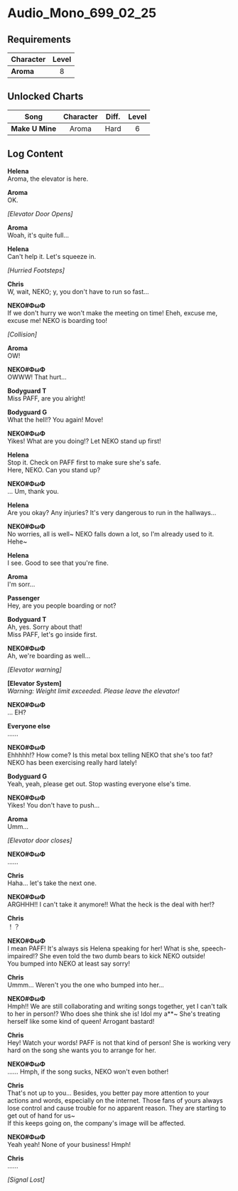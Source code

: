 # Audio_Mono_699_02_25
## Requirements
|Character|Level|
|---------|:---:|
|**Aroma**|  8  |

## Unlocked Charts
|     Song      |Character|Diff.|Level|
|---------------|:-------:|:---:|:---:|
|**Make U Mine**|  Aroma  |Hard |  6  |

## Log Content
**Helena**<br>
Aroma, the elevator is here.

**Aroma**<br>
OK.

*\[Elevator Door Opens\]*

**Aroma**<br>
Woah, it's quite full...

**Helena**<br>
Can't help it. Let's squeeze in.

*\[Hurried Footsteps\]*

**Chris**<br>
W, wait, NEKO; y, you don't have to run so fast...

**NEKO#ΦωΦ**<br>
If we don't hurry we won't make the meeting on time! Eheh, excuse me, excuse me! NEKO is boarding too!

*\[Collision\]*

**Aroma**<br>
OW!

**NEKO#ΦωΦ**<br>
OWWW! That hurt...

**Bodyguard T**<br>
Miss PAFF, are you alright!

**Bodyguard G**<br>
What the hell!? You again! Move!

**NEKO#ΦωΦ**<br>
Yikes! What are you doing!? Let NEKO stand up first!

**Helena**<br>
Stop it. Check on PAFF first to make sure she's safe.<br>
Here, NEKO. Can you stand up?

**NEKO#ΦωΦ**<br>
... Um, thank you.

**Helena**<br>
Are you okay? Any injuries? It's very dangerous to run in the hallways...

**NEKO#ΦωΦ**<br>
No worries, all is well~ NEKO falls down a lot, so I'm already used to it. Hehe~

**Helena**<br>
I see. Good to see that you're fine.

**Aroma**<br>
I'm sorr...

**Passenger**<br>
Hey, are you people boarding or not?

**Bodyguard T**<br>
Ah, yes. Sorry about that!<br>
Miss PAFF, let's go inside first.

**NEKO#ΦωΦ**<br>
Ah, we're boarding as well...

*\[Elevator warning\]*

**[Elevator System]**<br>
*Warning: Weight limit exceeded. Please leave the elevator!*

**NEKO#ΦωΦ**<br>
... EH?

**Everyone else**<br>
......

**NEKO#ΦωΦ**<br>
Ehhhhh!? How come? Is this metal box telling NEKO that she's too fat? NEKO has been exercising really hard lately!

**Bodyguard G**<br>
Yeah, yeah, please get out. Stop wasting everyone else's time.

**NEKO#ΦωΦ**<br>
Yikes! You don't have to push...

**Aroma**<br>
Umm...

*\[Elevator door closes\]*

**NEKO#ΦωΦ**<br>
......

**Chris**<br>
Haha... let's take the next one.

**NEKO#ΦωΦ**<br>
ARGHHH!! I can't take it anymore!! What the heck is the deal with her!?

**Chris**<br>
！？

**NEKO#ΦωΦ**<br>
I mean PAFF! It's always sis Helena speaking for her! What is she, speech\-impaired!? She even told the two dumb bears to kick NEKO outside!<br>
You bumped into NEKO at least say sorry!

**Chris**<br>
Ummm... Weren't you the one who bumped into her...

**NEKO#ΦωΦ**<br>
Hmph!! We are still collaborating and writing songs together, yet I can't talk to her in person!? Who does she think she is! Idol my a\*\*~ She's treating herself like some kind of queen! Arrogant bastard!

**Chris**<br>
Hey! Watch your words! PAFF is not that kind of person! She is working very hard on the song she wants you to arrange for her.

**NEKO#ΦωΦ**<br>
...... Hmph, if the song sucks, NEKO won't even bother!

**Chris**<br>
That's not up to you... Besides, you better pay more attention to your actions and words, especially on the internet. Those fans of yours always lose control and cause trouble for no apparent reason. They are starting to get out of hand for us~<br>
If this keeps going on, the company's image will be affected.

**NEKO#ΦωΦ**<br>
Yeah yeah! None of your business! Hmph!

**Chris**<br>
......

*[Signal Lost]*
